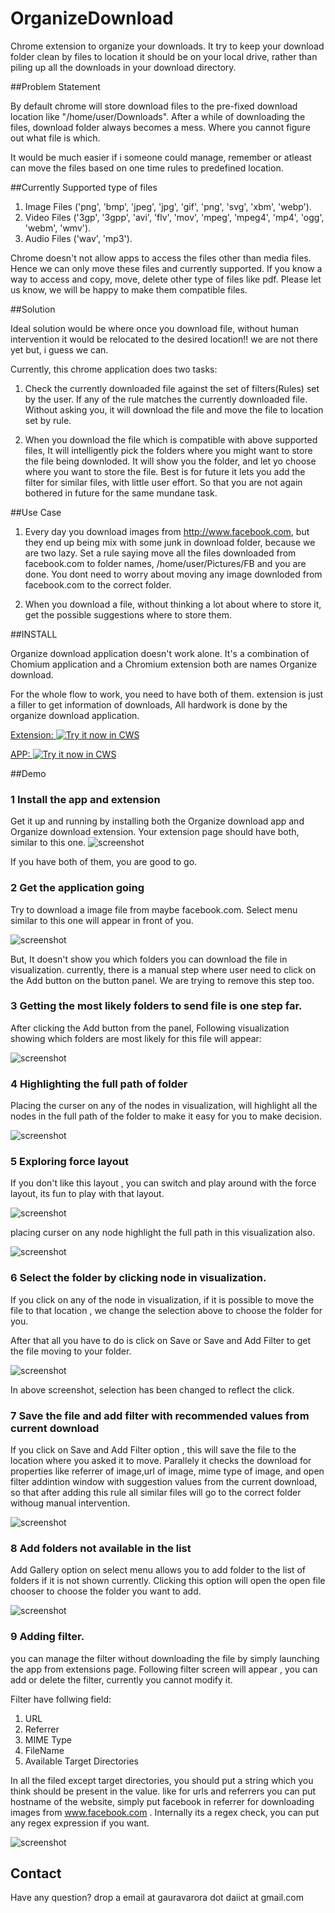 OrganizeDownload
================

Chrome extension to organize your downloads. It try to keep your download folder clean by files to location it should be on your local drive, rather than piling up all the downloads in your download directory. 

##Problem Statement


By default chrome will store download files to the pre-fixed download location like "/home/user/Downloads". After a while of downloading the files, download folder always becomes a mess. Where you cannot figure out what file is which. 

It would be much easier if i someone could manage, remember or atleast can move the files based on one time rules to predefined location.


##Currently Supported type of files


1. Image Files ('png', 'bmp', 'jpeg', 'jpg', 'gif', 'png', 'svg', 'xbm', 'webp').
2. Video Files ('3gp', '3gpp', 'avi', 'flv', 'mov', 'mpeg', 'mpeg4', 'mp4', 'ogg', 'webm', 'wmv').
3. Audio Files ('wav', 'mp3').

Chrome doesn't not allow apps to access the files other than media files. Hence we can only move these files and currently supported. If you know a way to access and copy, move, delete other type of files like pdf. Please let us know, we will be happy to make them compatible files.


##Solution


Ideal solution would be where once you download file, without human intervention it would be relocated to the desired location!! we are not there yet but, i guess we can.

Currently, this chrome application does two tasks:

1.  Check the currently downloaded file against the set of filters(Rules) set by the user. If any of the rule matches the currently downloaded file. Without asking you,  it will download the file and move the file to location set by rule.

2.  When you download the file which is compatible with above supported files, It will intelligently pick the folders where you might want to store the file being downloded. It will show you the folder, and let yo choose where you want to store the file. Best is for future it lets you add the filter for similar files, with little user effort. So that you are not again bothered in future for the same mundane task.


##Use Case 


1. Every day you download images from http://www.facebook.com, but they end up being mix with some junk in download folder, because we are two lazy. Set a rule saying move all the files downloaded from facebook.com to folder names, /home/user/Pictures/FB and you are done. You dont need to worry about moving any image downloded from facebook.com to the correct folder.

2. When you download a file, without thinking a lot about where to store it, get the possible suggestions where to store them.


##INSTALL   


Organize download application doesn't work alone. It's a combination of Chomium application and a Chromium extension both are names Organize download.

For the whole flow to work, you need to have both of them. extension is just a filler to get information of downloads, All hardwork is done by the organize download application.

<a target="_blank" href="https://chrome.google.com/webstore/detail/organizedowload/pmbapjgcgcnocmllkbcehgljickgjiif"> Extension: ![Try it now in CWS](https://raw.github.com/GoogleChrome/chrome-app-samples/master/tryitnowbutton.png "Click here to install the Organize Download extension")</a>

<a target="_blank" href="https://chrome.google.com/webstore/detail/organize-download-app/ibnikgmjkdnijcigicjpnipibcieobdh"> APP:   ![Try it now in CWS](https://raw.github.com/GoogleChrome/chrome-app-samples/master/tryitnowbutton.png "Click here to install the Organize Dowload App")</a>




##Demo

### 1 Install the app and extension

Get it up and running by installing both the Organize download app and Organize download extension. Your extension page should have both, similar to this one.
![screenshot](https://github.com/samuelharden/OrganizeDownload/raw/master/screenshots/extensions_page.png)

If you have both of them, you are good to go.

###  2 Get the application going

 Try to download a image file from maybe facebook.com. Select menu similar to this one will appear in front of you.

![screenshot](https://github.com/samuelharden/OrganizeDownload/raw/master/screenshots/selectpagebeforeaddinggallery.png)

But, It doesn't show you which folders you can download the file in visualization. currently, there is a manual step where user need to click on the Add button on the button panel. We are trying to remove this step too.

###  3 Getting the most likely folders to send file is one step far.

After clicking the Add button from the panel, Following visualization showing which folders are most likely for this file will appear:

![screenshot](https://github.com/samuelharden/OrganizeDownload/raw/master/screenshots/selectpageafteraddinggallerydendogramlayout.png)

###  4 Highlighting the full path of folder

Placing the curser on any of the nodes in visualization, will highlight all the nodes in the full path of the folder to make it easy for you to make  decision.

![screenshot](https://github.com/samuelharden/OrganizeDownload/raw/master/screenshots/selectpagedendogramlayout_highlightedpath.png)

###  5  Exploring force layout

If you don't like this layout , you can switch and play around with the force layout, its fun to play with that layout.

![screenshot](https://github.com/samuelharden/OrganizeDownload/raw/master/screenshots/selectpageforcelayout.png)

placing curser on any node highlight the full path in this visualization also.

![screenshot](https://github.com/samuelharden/OrganizeDownload/raw/master/screenshots/selectpageforcelayout_highlighedpath.png)

### 6 Select the folder by clicking node in visualization.

If you click on any of the node in visualization, if it is possible to move the file to that location , we change the selection above to choose the folder for you.

After that all you have to do is click on Save or Save and Add Filter to get the file moving to your folder.

![screenshot](https://github.com/samuelharden/OrganizeDownload/raw/master/screenshots/selectpagedendogram_clickchangesselctedfolder.png)

In above screenshot, selection has been changed to reflect the click.

### 7 Save the file and add filter with recommended values from current download

If you click on Save and Add Filter option , this will save the file to the location where you asked it to move.
Parallely it checks the download for properties like referrer of image,url of image, mime type of image,  and open filter addintion window with suggestion values from the current download, so that after adding this rule all similar files will go to the correct folder withoug manual intervention.

![screenshot](https://github.com/samuelharden/OrganizeDownload/raw/master/screenshots/saveandaddfilter_openfilterwithpopulatedvalues.png)


### 8 Add folders not available in the list

Add Gallery option on select menu allows you to add folder to the list of folders if it is not shown currently. Clicking this option will open the open file chooser to choose the folder you want to add.

![screenshot](https://github.com/samuelharden/OrganizeDownload/raw/master/screenshots/addgalllery_openfilechooser.png)

### 9 Adding filter.

 you can manage the filter without downloading the file by simply launching the app from extensions page. Following filter screen will appear , you can add or delete the filter, currently you cannot modify it.

Filter have follwing field:
1.  URL
2.  Referrer
3.  MIME Type
4. FileName
5. Available Target Directories


In all the filed except target directories, you should put a string which you think should be present in the value. like for urls and referrers you can put hostname of the website, simply put facebook in referrer  for downloading images from www.facebook.com . Internally its a regex check, you can put any regex expression if you want.

![screenshot](https://github.com/samuelharden/OrganizeDownload/raw/master/screenshots/filter_page.png)


## Contact

Have any question? drop a email at gauravarora dot daiict at gmail.com

